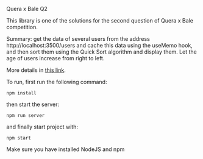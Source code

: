 Quera x Bale Q2

This library is one of the solutions for the second question of Quera x Bale competition.

Summary: get the data of several users from the address http://localhost:3500/users and cache this data using the useMemo hook, and then sort them using the Quick Sort algorithm and display them. Let the age of users increase from right to left.

More details in [this link](https://quera.org/problemset/183834/).

To run, first run the following command:

    npm install
then start the server:

    npm run server
and finally start project with:

    npm start

Make sure you have installed NodeJS and npm 
